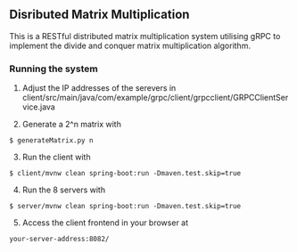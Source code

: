 ## Disributed Matrix Multiplication
This is a RESTful distributed matrix multiplication system utilising gRPC to implement the divide and conquer matrix multiplication algorithm.

### Running the system

1. Adjust the IP addresses of the serevers in client/src/main/java/com/example/grpc/client/grpcclient/GRPCClientService.java  

2. Generate a 2^n matrix with
```
$ generateMatrix.py n
```

3. Run the client with  
```
$ client/mvnw clean spring-boot:run -Dmaven.test.skip=true
```

4. Run the 8 servers with  
```
$ server/mvnw clean spring-boot:run -Dmaven.test.skip=true
```

5. Access the client frontend in your browser at  
```
your-server-address:8082/
```
